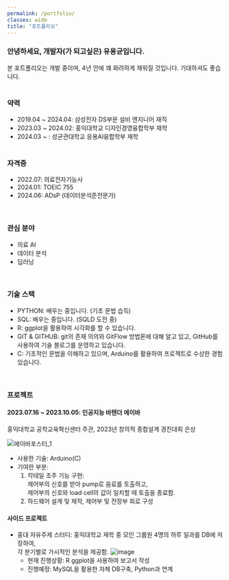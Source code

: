 ```yaml
---
permalink: /portfolio/
classes: wide
title: "포트폴리오"
---
```


### 안녕하세요, 개발자(가 되고싶은) 유용균입니다.
본 포트폴리오는 개발 중이며, 4년 안에 꽤 화려하게 채워질 것입니다.
기대하셔도 좋습니다.<BR/><BR/>


### 약력
- 2019.04 ~ 2024.04: 삼성전자 DS부문 설비 엔지니어 재직
- 2023.03 ~ 2024.02: 홍익대학교 디자인경영융합학부 재학
- 2024.03 ~ : 성균관대학교 응용AI융합학부 재학
<BR/><BR/>

### 자격증
- 2022.07: 의료전자기능사
- 2024.01: TOEIC 755
- 2024.06: ADsP (데이터분석준전문가)

<BR/>

### 관심 분야
- 의료 AI
- 데이터 분석
- 딥러닝

<BR/>

### 기술 스택
- PYTHON: 배우는 중입니다. (기초 문법 습득)
- SQL: 배우는 중입니다. (SQLD 도전 중)
- R: ggplot을 활용하여 시각화를 할 수 있습니다.
- GIT & GITHUB: git의 존재 의의와 GitFlow 방법론에 대해 알고 있고, GitHub를 사용하여 기술 블로그를 운영하고 있습니다.
- C: 기초적인 문법을 이해하고 있으며, Arduino를 활용하여 프로젝트로 수상한 경험 있습니다.

<BR/>

### 프로젝트
#### 2023.07.16 ~ 2023.10.05: 인공지능 바텐더 에이바
홍익대학교 공학교육혁신센터 주관, 2023년 창의적 종합설계 경진대회 은상
<BR/>

![에이바포스터_1](https://github.com/user-attachments/assets/24e4f671-16e7-4e0c-891a-6843c3148a49)

- 사용한 기술: Arduino(C)
- 기여한 부분:
  1. 칵테일 조주 기능 구현:<BR/>
    제어부의 신호를 받아 pump로 음료를 토출하고,<BR/>제어부의 신호와 load cell의 값이 일치할 때 토출을 종료함.
  2. 하드웨어 설계 및 제작, 제어부 및 전장부 회로 구성


#### 사이드 프로젝트
  - 홍대 자유주제 스터디: 홍익대학교 재학 중 모인 그룹원 4명의 하루 일과를 DB에 저장하여,<BR/>각 분기별로 가시적인 분석을 제공함.
  ![image](https://github.com/user-attachments/assets/4382c821-d269-4d39-966f-6e133a695b69)
    - 현재 진행상황: R ggplot을 사용하여 보고서 작성
    - 진행예정: MySQL을 활용한 자체 DB구축, Python과 연계

